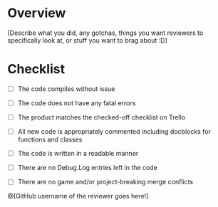 # Overview
[Describe what you did, any gotchas, things you want reviewers to specifically look at, or stuff you want to brag about :D]

# Checklist
* [ ] The code compiles without issue

* [ ] The code does not have any fatal errors

* [ ] The product matches the checked-off checklist on Trello

* [ ] All new code is appropriately commented including docblocks for functions and classes

* [ ] The code is written in a readable manner

* [ ] There are no Debug.Log entries left in the code

* [ ] There are no game and/or project-breaking merge conflicts

@[GitHub username of the reviewer goes here!]
